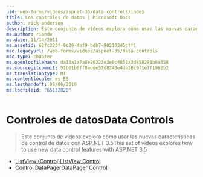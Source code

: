 ```yaml
---
uid: web-forms/videos/aspnet-35/data-controls/index
title: Los controles de datos | Microsoft Docs
author: rick-anderson
description: Este conjunto de vídeos explora cómo usar las nuevas características de control de datos con ASP.NET 3.5
ms.author: riande
ms.date: 11/14/2011
ms.assetid: 62fc223f-9c29-4af9-bdb7-902103d5cff1
msc.legacyurl: /web-forms/videos/aspnet-35/data-controls
msc.type: chapter
ms.openlocfilehash: da13a1a7a8e26223e3e0c4852a3d858281b6a358
ms.sourcegitcommit: 51b01b6ff8edde57d8243e4da28c9f1e7f1962b2
ms.translationtype: MT
ms.contentlocale: es-ES
ms.lasthandoff: 05/06/2019
ms.locfileid: "65132020"
---
```

# <a name="data-controls"></a><span data-ttu-id="3ab93-103">Controles de datos</span><span class="sxs-lookup"><span data-stu-id="3ab93-103">Data Controls</span></span>

> <span data-ttu-id="3ab93-104">Este conjunto de vídeos explora cómo usar las nuevas características de control de datos con ASP.NET 3.5</span><span class="sxs-lookup"><span data-stu-id="3ab93-104">This set of videos explores how to use new data control features with ASP.NET 3.5</span></span>

- [<span data-ttu-id="3ab93-105">ListView (Control)</span><span class="sxs-lookup"><span data-stu-id="3ab93-105">ListView Control</span></span>](the-listview-control.md)
- [<span data-ttu-id="3ab93-106">Control DataPager</span><span class="sxs-lookup"><span data-stu-id="3ab93-106">DataPager Control</span></span>](the-datapager-control.md)
